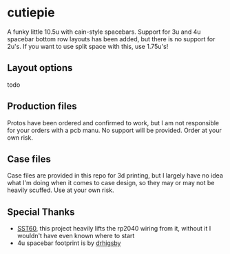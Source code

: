 # cutiepie
A funky little 10.5u with cain-style spacebars. Support for 3u and 4u spacebar bottom row layouts has been added, but there is no support for 2u's. If you want to use split space with this, use 1.75u's!


## Layout options
todo

## Production files
Protos have been ordered and confirmed to work, but I am not responsible for your orders with a pcb manu. No support will be provided. Order at your own risk.

## Case files
Case files are provided in this repo for 3d printing, but I largely have no idea what I'm doing when it comes to case design, so they may or may not be heavily scuffed. Use at your own risk.

## Special Thanks
- [SST60](https://github.com/dededecline/SST60), this project heavily lifts the rp2040 wiring from it, without it I wouldn't have even known where to start
- 4u spacebar footprint is by [drhigsby](https://github.com/drhigsby)
